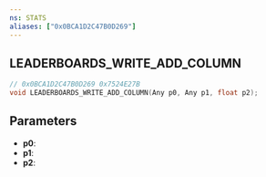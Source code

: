 ```yaml
---
ns: STATS
aliases: ["0x0BCA1D2C47B0D269"]
---
```

## LEADERBOARDS_WRITE_ADD_COLUMN

```c
// 0x0BCA1D2C47B0D269 0x7524E27B
void LEADERBOARDS_WRITE_ADD_COLUMN(Any p0, Any p1, float p2);
```

## Parameters
* **p0**:
* **p1**:
* **p2**:

